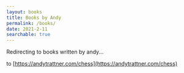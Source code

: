 ```yaml
---
layout: books
title: Books by Andy
permalink: /books/
date: 2021-2-11
searchable: true
---
```


Redirecting to books written by andy...

to [https://andytrattner.com/chess](https://andytrattner.com/chess)

<script>
window.onload = function () {
  window.location.href="/chess";
}
</script>
